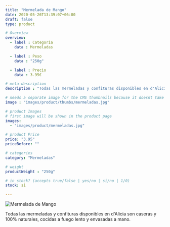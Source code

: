```yaml
---
title: "Mermelada de Mango"
date: 2020-05-26T13:39:07+06:00
draft: false
type: product

# Overview
overview:
  - label : Categoría
    data : Mermeladas

  - label : Peso
    data : "250g"

  - label : Precio
    data : 3.95€

# meta description
description : "Todas las mermeladas y confituras disponibles en d'Alicia son caseras y 100% naturales, cocidas a fuego lento y envasadas a mano."

# needs a separate image for the CMS thumbnails because it doesnt take arrays (slideshow images)
image : "images/product/thumbs/mermeladas.jpg"

# product Images
# first image will be shown in the product page
images:
  - "images/product/mermeladas.jpg"

# product Price
price: "3.95"
priceBefore: ""

# categories
category: "Mermeladas"

# weight
productWeight : "250g"

# in stock? (accepts true/false | yes/no | si/no | 1/0)
stock: si

---
```

![Mermelada de Mango](/images/product/mermeladas.jpg "Mermelada de Mango")

Todas las mermeladas y confituras disponibles en d'Alicia son caseras y 100% naturales, cocidas a fuego lento y envasadas a mano.
